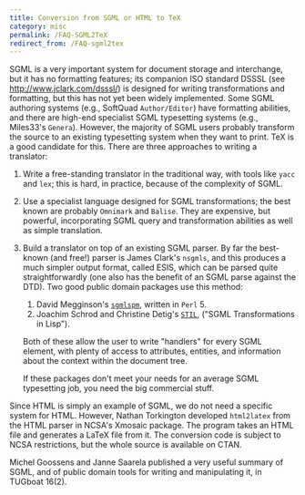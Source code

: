 ```yaml
---
title: Conversion from SGML or HTML to TeX
category: misc
permalink: /FAQ-SGML2TeX
redirect_from: /FAQ-sgml2tex
---
```


SGML is a very important system for document storage and interchange,
but it has no formatting features; its companion ISO standard
DSSSL
(see <http://www.jclark.com/dsssl/>) is designed for writing
transformations and formatting,
but this has not yet been widely implemented. Some SGML authoring
systems (e.g., SoftQuad `Author/Editor`) have formatting
abilities, and
there are high-end specialist SGML typesetting systems (e.g., Miles33's
`Genera`).  However, the majority of SGML users probably transform
the source to an existing typesetting system when they want to print.
TeX is a good candidate for this. There are three approaches to writing a
translator:


1.  Write a free-standing translator in the traditional way, with
    tools like `yacc` and `lex`; this is hard, in
    practice, because of the complexity of SGML.
2.  Use a specialist language designed for SGML transformations; the
    best known are probably `Omnimark` and `Balise`.
    They are expensive, but powerful, incorporating SGML query and
    transformation abilities as well as simple translation.
3.  Build a translator on top of an existing SGML parser.  By far
    the best-known (and free!) parser is James Clark's
    `nsgmls`, and this produces a much simpler output format,
    called ESIS, which can be parsed quite straightforwardly (one also
    has the benefit of an SGML parse against the DTD). Two
    good public domain packages use this method:
    1. David Megginson's
       [`sgmlspm`](http://www.perl.com/CPAN/modules/by-module/SGMLS),
        written in `Perl` 5.
      2. Joachim Schrod and Christine Detig's
        [`STIL`](ftp://ftp.tu-darmstadt.de/pub/text/sgml/stil),
         ("SGML Transformations in Lisp").


    Both of these allow the user to write "handlers" for every SGML
    element, with plenty of access to attributes, entities, and
    information about the context within the document tree.


    If these packages don't meet your needs for an average SGML
    typesetting job, you need the big commercial stuff.

Since HTML is simply an example of SGML, we do not need a specific
system for HTML.  However, Nathan Torkington developed
`html2latex` from the HTML parser in NCSA's
Xmosaic package.
The program takes an HTML file and generates a LaTeX file from it.
The conversion code is subject to NCSA restrictions, but the whole
source is available on CTAN.

Michel Goossens and Janne Saarela published a very useful summary of
SGML, and of public domain tools for writing and manipulating it, in
TUGboat 16(2).
